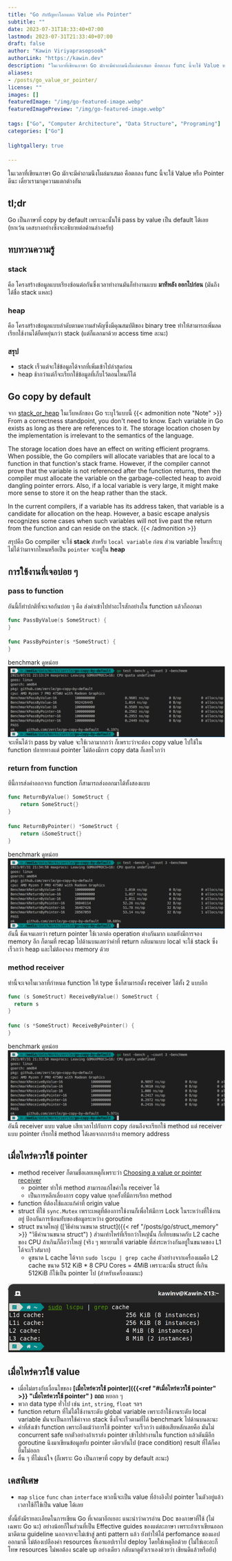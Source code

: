 ```yaml
---
title: "Go กับปัญหาโลกแตก Value หรือ Pointer"
subtitle: ""
date: 2023-07-31T18:33:40+07:00
lastmod: 2023-07-31T21:33:40+07:00
draft: false
author: "Kawin Viriyaprasopsook"
authorLink: "https://kawin.dev"
description: "ในเวลาที่เขียนภาษา Go มักจะมีคำถามนึงโผล่มาเสมอ คือตกลง func นี้จะใช้ Value หรือ Pointer ดีนะ เดี๋ยวเรามาดูความแตกต่างกัน"
aliases:
- /posts/go_value_or_pointer/
license: ""
images: []
featuredImage: "/img/go-featured-image.webp"
featuredImagePreview: "/img/go-featured-image.webp"

tags: ["Go", "Computer Architecture", "Data Structure", "Programing"]
categories: ["Go"]

lightgallery: true

---
```


ในเวลาที่เขียนภาษา Go มักจะมีคำถามนึงโผล่มาเสมอ คือตกลง func นี้จะใช้ Value หรือ Pointer ดีนะ เดี๋ยวเรามาดูความแตกต่างกัน

<!--more-->

## tl;dr
Go เป็นภาษาที่ copy by default เพราะฉะนั้นใช้ pass by value เป็น default ได้เลย (ยกเว้น เคสบางอย่างซึ่งจะอธิบายต่อด้านล่างครับ)

## ทบทวนความรู้

### stack
คือ โครงสร้างข้อมูลแบบเรียงซ้อนต่อกันซึ่งเวลาทำงานมันก็ทำงานแบบ **มาทีหลัง ออกไปก่อน** (มันถึงได้ชื่อ stack แหละ)

### heap
คือ โครงสร้างข้อมูลแบบลำดับตามความสำคัญซึ่งมีคุณสมบัติของ binary tree ทำให้สามารถเพิ่มลด เรียกใช้งานได้ยืดหยุ่นกว่า stack (แต่ก็แลกมาด้วย access time ละนะ)

### สรุป
- stack เร็วแต่จะใช้ข้อมูลได้จากที่เพิ่มเข้าไปล่าสุดก่อน
- heap ช้ากว่าแต่ก็จะเรียกใช้ข้อมูลที่เก็บไว้ตอนไหนก็ได้

## Go copy by default
จาก [stack_or_heap](https://go.dev/doc/faq#stack_or_heap) ในเว็บหลักของ Go ระบุไว้แบบนี้
{{< admonition note "Note" >}}
From a correctness standpoint, you don't need to know. Each variable in Go exists as long as there are references to it. The storage location chosen by the implementation is irrelevant to the semantics of the language.

The storage location does have an effect on writing efficient programs. When possible, the Go compilers will allocate variables that are local to a function in that function's stack frame. However, if the compiler cannot prove that the variable is not referenced after the function returns, then the compiler must allocate the variable on the garbage-collected heap to avoid dangling pointer errors. Also, if a local variable is very large, it might make more sense to store it on the heap rather than the stack.

In the current compilers, if a variable has its address taken, that variable is a candidate for allocation on the heap. However, a basic escape analysis recognizes some cases when such variables will not live past the return from the function and can reside on the stack.
{{< /admonition >}}

สรุปคือ Go compiler จะใช้ **stack** สำหรับ `local variable` ก่อน ส่วน variable ไหนที่ระบุไม่ได้ว่ามาจากไหนหรือเป็น `pointer` จะอยู่ใน **heap**

## การใช้งานที่เจอบ่อย ๆ

### pass to function
อันนี้ก็ท่าปกติที่จะเจอกันบ่อย ๆ คือ ส่งค่าเข้าไปทำอะไรสักอย่างใน function แล้วก็ออกมา
```go
func PassByValue(s SomeStruct) {
}

func PassByPointer(s *SomeStruct) {
}
```
benchmark ดูหน่อย
![benchmark_pass_to_func](img/benchmark_pass_to_func.webp "benchmark_pass_to_func")
จะเห็นได้ว่า pass by value จะใช้เวลามากกว่า ก็เพราะว่าจะต้อง copy value ไปใช้ใน function ปลายทางแต่ pointer ไม่ต้องมีการ copy data ก็เลยไวกว่า

### return from function
ทีนี้การส่งค่าออกจาก function ก็สามารถส่งออกมาได้ทั้งสองแบบ
```go
func ReturnByValue() SomeStruct {
	return SomeStruct{}
}

func ReturnByPointer() *SomeStruct {
	return &SomeStruct{}
}
```
benchmark ดูหน่อย
![benchmark_return_from_func](img/benchmark_return_from_func.webp "benchmark_return_from_func")
อันนี้ ชัดเจนเลยว่า return pointer ใช้เวลาต่อ operation ต่างกันมาก แถมยังมีการจอง memory อีก ก็ตามที่ recap ไปด้านบนเลยว่าค่าที่ return กลับมาแบบ local จะใช้ stack ซึ่งเร็วกว่า heap และไม่ต้องจอง memory ด้วย

### method receiver
ท่านี้จะเจอในเวลาที่กำหนด function ให้ type ซึ่งก็สามารถตั้ง receiver ได้ทั้ง 2 แบบอีก
```go
func (s SomeStruct) ReceiveByValue() SomeStruct {
  return s
}

func (s *SomeStruct) ReceiveByPointer() {
}
```
benchmark ดูหน่อย
![benchmark_receiver](img/benchmark_receiver.webp "benchmark_receiver")
อันนี้ receiver แบบ value เสียเวลาไปกับการ copy ก่อนถึงจะเรียกใช้ method แต่ receiver แบบ pointer เรียกใช้ method ได้เลยจากการอ้าง memory address

## เมื่อไหร่ควรใช้ pointer
- method receiver ก็ตามชื่อเลยเหตุก็เพราะว่า [Choosing a value or pointer receiver
](https://go.dev/tour/methods/8)
  - pointer ทำให้ method สามารถแก้ไขค่าใน receiver ได้
  - เป็นการหลีกเลี่ยงการ copy value ทุกครั้งที่มีการเรียก method
- function ที่ต้องใช้และแก้ค่าที่ origin value
- struct ที่ใช้ `sync.Mutex` เพราะเหตุที่ต้องการใช้งานก็เพื่อให้มีการ Lock ในระหว่างที่ใช้งานอยู่ ป้องกันการซ้อนทับของข้อมูลระหว่าง goroutine
- struct ขนาดใหญ่ ([วิธีคำนวนขนาด struct]({{< ref "/posts/go/struct_memory" >}} "วิธีคำนวนขนาด struct")  ) ส่วนเท่าไหร่ที่เรียกว่าใหญ่นั้น ก็เทียบขนาดกับ L2 cache ของ CPU ถ้าเกินก็ถือว่าใหญ่ (จริง ๆ พยายามให้ variable ที่ส่งระหว่างกันอยู่ในขนาดของ L1 ได้จะเร็วส์มาก)
  - ดูขนาด L cache ได้จาก `sudo lscpu | grep cache` ตัวอย่างจากเครื่องผมคือ L2 cache ขนาด 512 KiB * 8 CPU Cores = 4MiB เพราะฉะนั้น struct ที่เกิน 512KiB ก็ใช้เป็น pointer ไป (สำหรับเครื่องผมนะ)

![cpu_cache](img/cpu_cache.webp "cpu_cache")

## เมื่อไหร่ควรใช้ value
- เมื่อไม่ตรงกับเงื่อนไขของ **[เมื่อไหร่ควรใช้ pointer]({{<ref "#เมื่อไหร่ควรใช้ pointer" >}} "เมื่อไหร่ควรใช้ pointer" )** **ถถถ** หยอก ๆ
- พวก data type ทั่วไป เช่น `int`, `string`, `float` ฯลฯ
- function return ที่ไม่ได้ใช้งานระดับ global variable เพราะถ้าใช้งานระดับ local variable มันจะเป็นการใช้ค่าจาก stack ซึ่งก็จะเร็วตามที่ได้ benchmark ไปด้านบนละนะ
- ค่าที่ส่งเข้า function เพราะถึงแม้ว่าการใช้ pointer จะเร็วกว่า แต่ข้อเสียหลักเลยคือ มันไม่ concurrent safe ยกตัวอย่างถ้าเราส่ง pointer เข้าไปทำงานใน function แล้วดันมีอีก goroutine นึงมาเขียนข้อมูลทับ pointer เดียวกันไป (race condition) result ที่ได้ก็คงยิ้มไม่ออก
- อื่น ๆ ที่ไม่แน่ใจ (ก็เพราะ Go เป็นภาษาที่ copy by default ละนะ)

## เคสพิเศษ
- `map` `slice` `func` `chan` `interface` พวกนี้จะเป็น value ที่อ้างอิงไป pointer ในตัวอยู่แล้ว เวลาใช้ก็ใช้เป็น value ได้เลย

ทั้งนี้ยังมีรายละเอียดในการเขียน Go ที่เจอมาอีกเยอะ แนะนำว่าควรอ่าน Doc ของภาษาที่ใช้ (ไม่เฉพาะ Go นะ) อย่างน้อยก็ในส่วนที่เป็น Effective guides ของแต่ละภาษา เพราะถ้าเราเขียนออกมาดีตาม guideline นอกจากจะไม่เข้าสู่ anti pattern แล้ว ยังทำให้ได้ perfomance ของแอปออกมาดี ไม่ต้องเปลืองค่า resources ที่เอาแอปเราไป deploy โดยใช่เหตุอีกด้วย (ไม่ใช่เอะอะก็โทษ resources ไม่พอต้อง scale up อย่างเดียว กลับมาดูตัวเราเองด้วยว่า เขียนดีแล้วหรือยัง)
